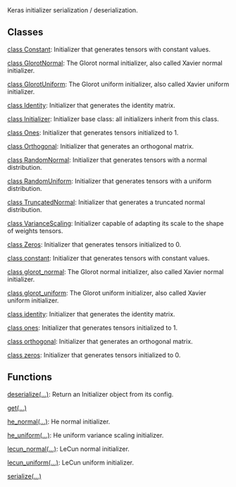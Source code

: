 
Keras initializer serialization / deserialization.
## Classes
[class Constant](https://www.tensorflow.org/api_docs/python/tf/constant_initializer): Initializer that generates tensors with constant values.

[class GlorotNormal](https://www.tensorflow.org/api_docs/python/tf/keras/initializers/GlorotNormal): The Glorot normal initializer, also called Xavier normal initializer.

[class GlorotUniform](https://www.tensorflow.org/api_docs/python/tf/keras/initializers/GlorotUniform): The Glorot uniform initializer, also called Xavier uniform initializer.

[class Identity](https://www.tensorflow.org/api_docs/python/tf/keras/initializers/Identity): Initializer that generates the identity matrix.

[class Initializer](https://www.tensorflow.org/api_docs/python/tf/keras/initializers/Initializer): Initializer base class: all initializers inherit from this class.

[class Ones](https://www.tensorflow.org/api_docs/python/tf/ones_initializer): Initializer that generates tensors initialized to 1.

[class Orthogonal](https://www.tensorflow.org/api_docs/python/tf/keras/initializers/Orthogonal): Initializer that generates an orthogonal matrix.

[class RandomNormal](https://www.tensorflow.org/api_docs/python/tf/random_normal_initializer): Initializer that generates tensors with a normal distribution.

[class RandomUniform](https://www.tensorflow.org/api_docs/python/tf/random_uniform_initializer): Initializer that generates tensors with a uniform distribution.

[class TruncatedNormal](https://www.tensorflow.org/api_docs/python/tf/keras/initializers/TruncatedNormal): Initializer that generates a truncated normal distribution.

[class VarianceScaling](https://www.tensorflow.org/api_docs/python/tf/keras/initializers/VarianceScaling): Initializer capable of adapting its scale to the shape of weights tensors.

[class Zeros](https://www.tensorflow.org/api_docs/python/tf/zeros_initializer): Initializer that generates tensors initialized to 0.

[class constant](https://www.tensorflow.org/api_docs/python/tf/constant_initializer): Initializer that generates tensors with constant values.

[class glorot_normal](https://www.tensorflow.org/api_docs/python/tf/keras/initializers/GlorotNormal): The Glorot normal initializer, also called Xavier normal initializer.

[class glorot_uniform](https://www.tensorflow.org/api_docs/python/tf/keras/initializers/GlorotUniform): The Glorot uniform initializer, also called Xavier uniform initializer.

[class identity](https://www.tensorflow.org/api_docs/python/tf/keras/initializers/Identity): Initializer that generates the identity matrix.

[class ones](https://www.tensorflow.org/api_docs/python/tf/ones_initializer): Initializer that generates tensors initialized to 1.

[class orthogonal](https://www.tensorflow.org/api_docs/python/tf/keras/initializers/Orthogonal): Initializer that generates an orthogonal matrix.

[class zeros](https://www.tensorflow.org/api_docs/python/tf/zeros_initializer): Initializer that generates tensors initialized to 0.

## Functions
[deserialize(...)](https://www.tensorflow.org/api_docs/python/tf/keras/initializers/deserialize): Return an Initializer object from its config.

[get(...)](https://www.tensorflow.org/api_docs/python/tf/keras/initializers/get)

[he_normal(...)](https://www.tensorflow.org/api_docs/python/tf/keras/initializers/he_normal): He normal initializer.

[he_uniform(...)](https://www.tensorflow.org/api_docs/python/tf/keras/initializers/he_uniform): He uniform variance scaling initializer.

[lecun_normal(...)](https://www.tensorflow.org/api_docs/python/tf/keras/initializers/lecun_normal): LeCun normal initializer.

[lecun_uniform(...)](https://www.tensorflow.org/api_docs/python/tf/keras/initializers/lecun_uniform): LeCun uniform initializer.

[serialize(...)](https://www.tensorflow.org/api_docs/python/tf/keras/initializers/serialize)

